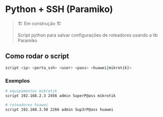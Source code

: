 # Python + SSH (Paramiko)

> 🏗️ Em construção 🏗️
>
> Script python para salvar configurações de roteadores usando a lib Paramiko

## Como rodar o script

```sh
script <ip> <porta_ssh> <user> <pass> <huawei|mikrotik]>
```

### Exemplos

```sh
# equipamentos mikrotik
script 192.168.2.3 2456 admin SuperP@ass mikrotik
```

```sh
# roteadores huawei
script 192.168.3.50 2266 admin Sup3rP@ass huawei
```
